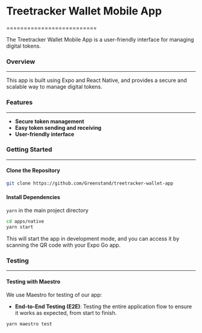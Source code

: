 # Treetracker Wallet Mobile App
==========================

The Treetracker Wallet Mobile App is a user-friendly interface for managing digital tokens.

### Overview
------------

This app is built using Expo and React Native, and provides a secure and scalable way to manage digital tokens.

### Features
------------

* **Secure token management**
* **Easy token sending and receiving**
* **User-friendly interface**

### Getting Started
-------------------




#### Clone the Repository

```bash
git clone https://github.com/Greenstand/treetracker-wallet-app
```
#### Install Dependencies


`yarn` in the main project directory

```bash
cd apps/native
yarn start
```
This will start the app in development mode, and you can access it by scanning the QR code with your Expo Go app.
### Testing
------------

####  Testing with Maestro

We use Maestro for testing of our app:

* **End-to-End Testing (E2E)**: Testing the entire application flow to ensure it works as expected, from start to finish.


```bash
yarn maestro test
```